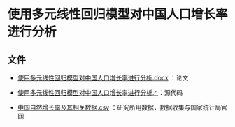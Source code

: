 # 使用多元线性回归模型对中国人口增长率进行分析

## 文件

- [使用多元线性回归模型对中国人口增长率进行分析.docx](https://github.com/13roky/The_study_of_natural_population_growth_rates/blob/master/%E4%BD%BF%E7%94%A8%E5%A4%9A%E5%85%83%E7%BA%BF%E6%80%A7%E5%9B%9E%E5%BD%92%E6%A8%A1%E5%9E%8B%E5%AF%B9%E4%B8%AD%E5%9B%BD%E4%BA%BA%E5%8F%A3%E5%A2%9E%E9%95%BF%E7%8E%87%E8%BF%9B%E8%A1%8C%E5%88%86%E6%9E%90.docx) ：论文

- [使用多元线性回归模型对中国人口增长率进行分析.r ](https://github.com/13roky/The_study_of_natural_population_growth_rates/blob/master/%E4%BD%BF%E7%94%A8%E5%A4%9A%E5%85%83%E7%BA%BF%E6%80%A7%E5%9B%9E%E5%BD%92%E6%A8%A1%E5%9E%8B%E5%AF%B9%E4%B8%AD%E5%9B%BD%E4%BA%BA%E5%8F%A3%E5%A2%9E%E9%95%BF%E7%8E%87%E8%BF%9B%E8%A1%8C%E5%88%86%E6%9E%90.r)：源代码

- [中国自然增长率及其相关数据.csv](https://github.com/13roky/The_study_of_natural_population_growth_rates/blob/master/%E4%B8%AD%E5%9B%BD%E8%87%AA%E7%84%B6%E5%A2%9E%E9%95%BF%E7%8E%87%E5%8F%8A%E5%85%B6%E7%9B%B8%E5%85%B3%E6%95%B0%E6%8D%AE.csv) ：研究所用数据，数据收集与国家统计局官网


